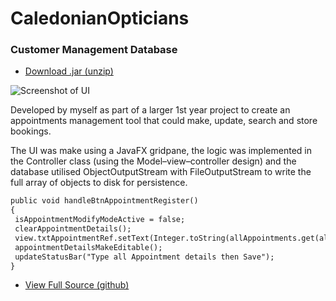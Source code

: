 # CaledonianOpticians
### Customer Management Database

 - [Download .jar (unzip)](https://github.com/adamdon/CaledonianOpticians/releases/download/1.0/CaledonianOpticians1.0.zip)
 
![Screenshot of UI](/img/CaledonianOpticians_screenshot01.png)

Developed by myself as part of a larger 1st year project to create an appointments management tool that could make, update, search and store bookings.

The UI was make using a JavaFX gridpane, the logic was implemented in the Controller class (using the Model–view–controller design) and the database utilised ObjectOutputStream with FileOutputStream to write the full array of objects to disk for persistence.

```markdown
public void handleBtnAppointmentRegister()
{
 isAppointmentModifyModeActive = false;
 clearAppointmentDetails();
 view.txtAppointmentRef.setText(Integer.toString(allAppointments.get(allAppointments.size() - 1).getIntAppointmentRef() + 1));
 appointmentDetailsMakeEditable();
 updateStatusBar("Type all Appointment details then Save");
}
```
 - [View Full Source (github)](https://github.com/adamdon/CaledonianOpticians/tree/1.0/src/caledonianopticians)
